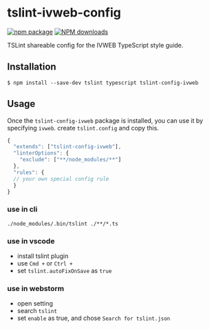 # tslint-ivweb-config
[![npm package](https://img.shields.io/npm/v/tslint-config-ivweb.svg?style=flat-square)](https://www.npmjs.org/package/tslint-config-ivweb)
[![NPM downloads](http://img.shields.io/npm/dt/tslint-config-ivweb.svg?style=flat-square)](https://npmjs.org/package/tslint-config-ivweb)

TSLint shareable config for the IVWEB TypeScript style guide.

## Installation

```
$ npm install --save-dev tslint typescript tslint-config-ivweb
```

## Usage

Once the `tslint-config-ivweb` package is installed, you can use it by specifying `ivweb`.
create `tslint.config` and copy this.
```js
{
  "extends": ["tslint-config-ivweb"],
  "linterOptions": {
    "exclude": ["**/node_modules/**"]
  },
  "rules": {
  // your own special config rule
  }
}
```

### use in cli

```
./node_modules/.bin/tslint ./**/*.ts
```

### use in vscode

- install tslint plugin
- use `Cmd +` or `Ctrl +`
- set `tslint.autoFixOnSave` as `true`

### use in webstorm

- open setting
- search `tslint`
- set `enable` as true, and chose `Search for tslint.json`